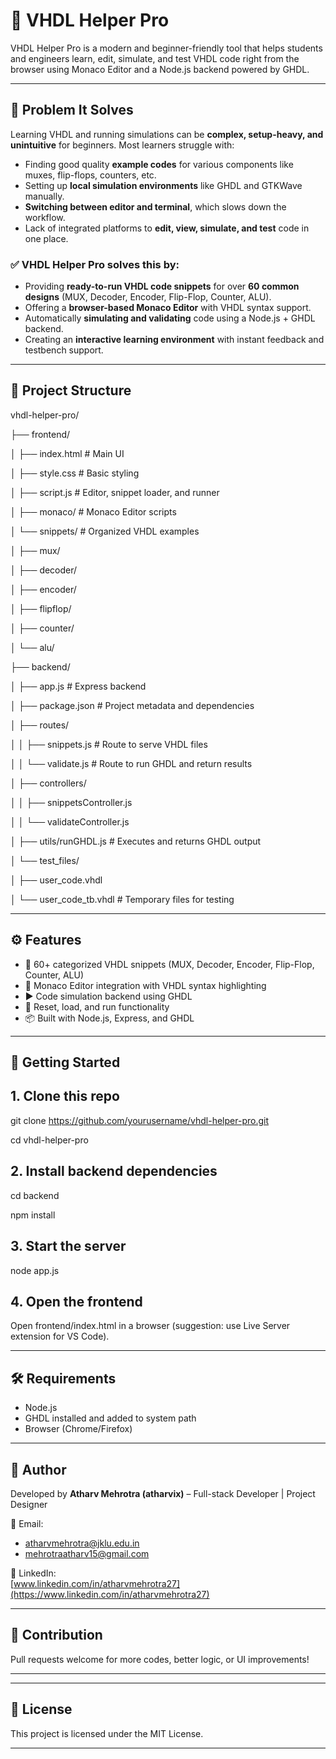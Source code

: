 # 🔧 VHDL Helper Pro

VHDL Helper Pro is a modern and beginner-friendly tool that helps students and engineers learn, edit, simulate, 
and test VHDL code right from the browser using Monaco Editor and a Node.js backend powered by GHDL.

---

## 🧩 Problem It Solves

Learning VHDL and running simulations can be **complex, setup-heavy, and unintuitive** for beginners. Most learners struggle with:

- Finding good quality **example codes** for various components like muxes, flip-flops, counters, etc.
- Setting up **local simulation environments** like GHDL and GTKWave manually.
- **Switching between editor and terminal**, which slows down the workflow.
- Lack of integrated platforms to **edit, view, simulate, and test** code in one place.

### ✅ VHDL Helper Pro solves this by:
- Providing **ready-to-run VHDL code snippets** for over **60 common designs** (MUX, Decoder, Encoder, Flip-Flop, Counter, ALU).
- Offering a **browser-based Monaco Editor** with VHDL syntax support.
- Automatically **simulating and validating** code using a Node.js + GHDL backend.
- Creating an **interactive learning environment** with instant feedback and testbench support.

---

## 📁 Project Structure

vhdl-helper-pro/

├── frontend/

│ ├── index.html # Main UI

│ ├── style.css # Basic styling

│ ├── script.js # Editor, snippet loader, and runner

│ ├── monaco/ # Monaco Editor scripts

│ └── snippets/ # Organized VHDL examples

│ ├── mux/

│ ├── decoder/

│ ├── encoder/

│ ├── flipflop/

│ ├── counter/

│ └── alu/

├── backend/

│ ├── app.js # Express backend

│ ├── package.json # Project metadata and dependencies

│ ├── routes/

│ │ ├── snippets.js # Route to serve VHDL files

│ │ └── validate.js # Route to run GHDL and return results

│ ├── controllers/

│ │ ├── snippetsController.js

│ │ └── validateController.js

│ ├── utils/runGHDL.js # Executes and returns GHDL output

│ └── test_files/

│ ├── user_code.vhdl

│ └── user_code_tb.vhdl # Temporary files for testing


---

## ⚙️ Features

- 🧠 60+ categorized VHDL snippets (MUX, Decoder, Encoder, Flip-Flop, Counter, ALU)
- 🎨 Monaco Editor integration with VHDL syntax highlighting
- ▶ Code simulation backend using GHDL
- 🔄 Reset, load, and run functionality
- 📦 Built with Node.js, Express, and GHDL

---

## 🚀 Getting Started

## 1. Clone this repo

git clone https://github.com/yourusername/vhdl-helper-pro.git

cd vhdl-helper-pro

## 2. Install backend dependencies

cd backend

npm install

## 3. Start the server

node app.js

## 4. Open the frontend

Open frontend/index.html in a browser (suggestion: use Live Server extension for VS Code).

---

## 🛠 Requirements

- Node.js
- GHDL installed and added to system path
- Browser (Chrome/Firefox)

---

## 🙋 Author

Developed by **Atharv Mehrotra (atharvix)** – Full-stack Developer | Project Designer

📧 Email:  
- [atharvmehrotra@jklu.edu.in](mailto:atharvmehrotra@jklu.edu.in)  
- [mehrotraatharv15@gmail.com](mailto:mehrotraatharv15@gmail.com)

🔗 LinkedIn:  
[www.linkedin.com/in/atharvmehrotra27](https://www.linkedin.com/in/atharvmehrotra27)

---

## 🤝 Contribution

Pull requests welcome for more codes, better logic, or UI improvements!

---


---

## 📜 License
This project is licensed under the MIT License.

---
